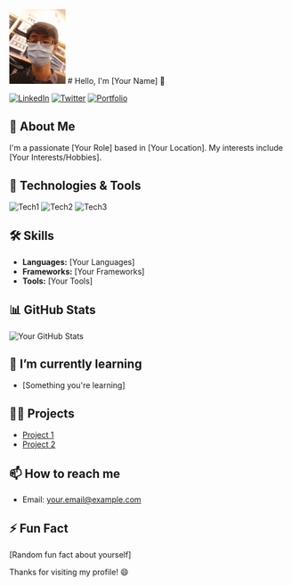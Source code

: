 <img width="20%" src="assets/portrait2.jpg">
# Hello, I'm [Your Name] 👋

[![LinkedIn](https://img.shields.io/badge/LinkedIn-Connect-blue)](https://www.linkedin.com/in/your-linkedin-profile)
[![Twitter](https://img.shields.io/badge/Twitter-Follow-1DA1F2)](https://twitter.com/your-twitter-handle)
[![Portfolio](https://img.shields.io/badge/Portfolio-Visit-brightgreen)](https://your-portfolio-url.com)

## 🚀 About Me

I'm a passionate [Your Role] based in [Your Location]. My interests include [Your Interests/Hobbies].

## 🔧 Technologies & Tools

![Tech1](https://img.shields.io/badge/-Tech1-333333?style=flat&logo=tech1)
![Tech2](https://img.shields.io/badge/-Tech2-333333?style=flat&logo=tech2)
![Tech3](https://img.shields.io/badge/-Tech3-333333?style=flat&logo=tech3)

## 🛠️ Skills

- **Languages:** [Your Languages]
- **Frameworks:** [Your Frameworks]
- **Tools:** [Your Tools]

## 📊 GitHub Stats

![Your GitHub Stats](https://github-readme-stats.vercel.app/api?username=your-username&show_icons=true&count_private=true&hide=contribs,issues&theme=radical)

## 🌱 I’m currently learning

- [Something you're learning]

## 👨‍💻 Projects

- [Project 1](https://github.com/your-username/project1)
- [Project 2](https://github.com/your-username/project2)

## 📫 How to reach me

- Email: your.email@example.com

## ⚡ Fun Fact

[Random fun fact about yourself]

Thanks for visiting my profile! 😄



<!--
**department19/department19** is a ✨ _special_ ✨ repository because its `README.md` (this file) appears on your GitHub profile.

Here are some ideas to get you started:

- 🔭 I’m currently working on ...
- 🌱 I’m currently learning ...
- 👯 I’m looking to collaborate on ...
- 🤔 I’m looking for help with ...
- 💬 Ask me about ...
- 📫 How to reach me: ...
- 😄 Pronouns: ...
- ⚡ Fun fact: ...
-->
